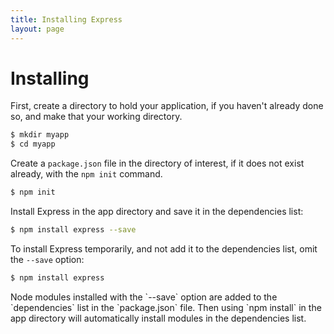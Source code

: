 ```yaml
---
title: Installing Express
layout: page
---
```


# Installing

First, create a directory to hold your application, if you haven't already done so, and make that your working directory.

~~~sh
$ mkdir myapp
$ cd myapp
~~~

Create a `package.json` file in the directory of interest, if it does not exist already, with the `npm init` command.

~~~sh
$ npm init
~~~

Install Express in the app directory and save it in the dependencies list:

~~~sh
$ npm install express --save
~~~

To install Express temporarily, and not add it to the dependencies list, omit the `--save` option:

~~~sh
$ npm install express
~~~

<div class="doc-box doc-info" markdown="1">
Node modules installed with the `--save` option are added to the `dependencies` list in the `package.json` file.
Then using `npm install` in the app directory will automatically install modules in the dependencies list.
</div>
